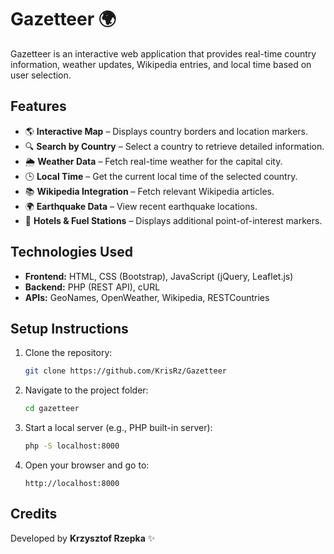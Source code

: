 # Gazetteer 🌍

Gazetteer is an interactive web application that provides real-time country information, weather updates, Wikipedia entries, and local time based on user selection.

## Features
- 🌎 **Interactive Map** – Displays country borders and location markers.
- 🔍 **Search by Country** – Select a country to retrieve detailed information.
- 🌦️ **Weather Data** – Fetch real-time weather for the capital city.
- 🕒 **Local Time** – Get the current local time of the selected country.
- 📚 **Wikipedia Integration** – Fetch relevant Wikipedia articles.
- 🌍 **Earthquake Data** – View recent earthquake locations.
- 🏨 **Hotels & Fuel Stations** – Displays additional point-of-interest markers.

## Technologies Used
- **Frontend:** HTML, CSS (Bootstrap), JavaScript (jQuery, Leaflet.js)
- **Backend:** PHP (REST API), cURL
- **APIs:** GeoNames, OpenWeather, Wikipedia, RESTCountries

## Setup Instructions
1. Clone the repository:
   ```bash
   git clone https://github.com/KrisRz/Gazetteer
   ```
2. Navigate to the project folder:
   ```bash
   cd gazetteer
   ```
3. Start a local server (e.g., PHP built-in server):
   ```bash
   php -S localhost:8000
   ```
4. Open your browser and go to:
   ```
   http://localhost:8000
   ```

## Credits
Developed by **Krzysztof Rzepka** ✨  
